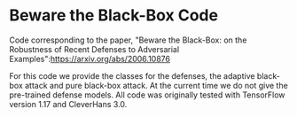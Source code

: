 # Beware the Black-Box Code

Code corresponding to the paper, "Beware the Black-Box: on the Robustness of Recent Defenses to Adversarial Examples":https://arxiv.org/abs/2006.10876

For this code we provide the classes for the defenses, the adaptive black-box attack and pure black-box attack. At the current time we do not give the pre-trained defense models. All code was originally tested with TensorFlow version 1.17 and CleverHans 3.0.
